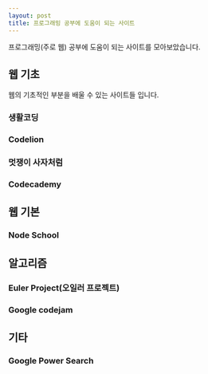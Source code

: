 ```yaml
---
layout: post
title: 프로그래밍 공부에 도움이 되는 사이트
---
```


프로그래밍(주로 웹) 공부에 도움이 되는 사이트를 모아보았습니다.

## 웹 기초 ##
웹의 기초적인 부분을 배울 수 있는 사이트들 입니다.

### 생활코딩 ###

### Codelion ###

### 멋쟁이 사자처럼 ###

### Codecademy ###


## 웹 기본 ##

### Node School ###


## 알고리즘 ##

### Euler Project(오일러 프로젝트) ###

### Google codejam ###


## 기타 ##

### Google Power Search ###


